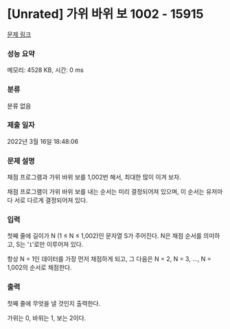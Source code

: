 # [Unrated] 가위 바위 보 1002 - 15915 

[문제 링크](https://www.acmicpc.net/problem/15915) 

### 성능 요약

메모리: 4528 KB, 시간: 0 ms

### 분류

분류 없음

### 제출 일자

2022년 3월 16일 18:48:06

### 문제 설명

<p>채점 프로그램과 가위 바위 보를 1,002번 해서, 최대한 많이 이겨 보자.</p>

<p>채점 프로그램이 가위 바위 보를 내는 순서는 미리 결정되어져 있으며, 이 순서는 유저마다 서로 다르게 결정되어져 있다.</p>

### 입력 

 <p>첫째 줄에 길이가 N (1 ≤ N ≤ 1,002)인 문자열 S가 주어진다. N은 채점 순서를 의미하고, S는 '<code>1</code>'로만 이루어져 있다.</p>

<p>항상 N = 1인 데이터를 가장 먼저 채점하게 되고, 그 다음은 N = 2, N = 3, ..., N = 1,002의 순서로 채점한다.</p>

### 출력 

 <p>첫째 줄에 무엇을 낼 것인지 출력한다.</p>

<p>가위는 0, 바위는 1, 보는 2이다.</p>

